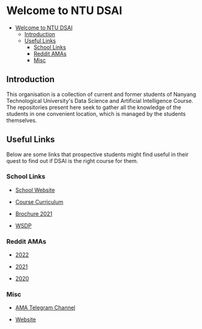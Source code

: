 # Welcome to NTU DSAI

- [Welcome to NTU DSAI](#welcome-to-ntu-dsai)
  - [Introduction](#introduction)
  - [Useful Links](#useful-links)
    - [School Links](#school-links)
    - [Reddit AMAs](#reddit-amas)
    - [Misc](#misc)

## Introduction

This organisation is a collection of current and former students of Nanyang Technological University's Data Science and Artificial Intelligence Course. The repositories present here seek to gather all the knowledge of the students in one convenient location, which is managed by the students themselves.

## Useful Links

Below are some links that prospective students might find useful in their quest to find out if DSAI is the right course for them.

### School Links

- [School Website](https://www.ntu.edu.sg/education/undergraduate-programme/bachelor-of-science-in-data-science-artificial-intelligence)

- [Course Curriculum](https://www.ntu.edu.sg/docs/librariesprovider118/ug/dsai/2021/ay21-22-dsai-curriculum82adf3dc02ab4de39d11d5ef71db08d9.pdf?sfvrsn=5506bee6_2)

- [Brochure 2021](https://www.ntu.edu.sg/docs/librariesprovider118/ug/scseugbrochure2021.pdf?sfvrsn=1642bbc2_4)

- [WSDP](https://www.ntu.edu.sg/engineering/admissions/ug/allprogrammes/highlights/coe-wsdp)

### Reddit AMAs

- [2022](https://www.reddit.com/r/SGExams/comments/smhniw/uni_ntu_data_science_and_ai_ama_2022_admissions/)

- [2021](https://www.reddit.com/r/SGExams/comments/lc5zwq/uni_ntu_data_science_and_ai_ama_2021_admissions/)
  
- [2020](https://www.reddit.com/r/SGExams/comments/f48s7t/uni_ntu_data_science_and_ai_ama_2020_admissions/)

### Misc

- [AMA Telegram Channel](https://t.me/+Sv2t9uDU2aQhw-aw)

- [Website](https://ntu-dsai.github.io)
